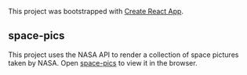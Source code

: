 This project was bootstrapped with [Create React App](https://github.com/facebook/create-react-app).

## space-pics

This project uses the NASA API to render a collection of space pictures taken by NASA.
Open [space-pics](https://space-pics.netlify.app/) to view it in the browser.
